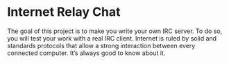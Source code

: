 # Internet Relay Chat
The goal of this project is to make you write your own IRC server. To do
so, you will test your work with a real IRC client. Internet is ruled by solid and
standards protocols that allow a strong interaction between every connected computer.
It’s always good to know about it.
